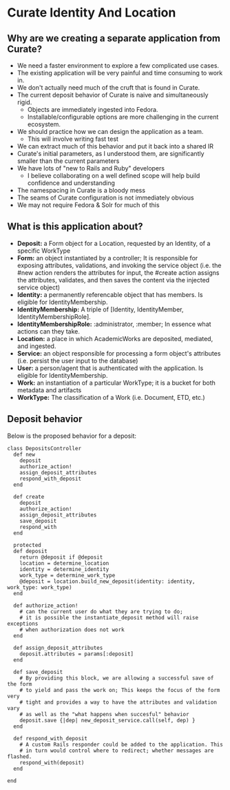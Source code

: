 # Curate Identity And Location

## Why are we creating a separate application from Curate?

* We need a faster environment to explore a few complicated use cases.
* The existing application will be very painful and time consuming to work in.
* We don't actually need much of the cruft that is found in Curate.
* The current deposit behavior of Curate is naive and simultaneously rigid.
  * Objects are immediately ingested into Fedora.
  * Installable/configurable options are more challenging in the current ecosystem.
* We should practice how we can design the application as a team.
  * This will involve writing fast test
* We can extract much of this behavior and put it back into a shared IR
* Curate's initial parameters, as I understood them, are significantly smaller than the current parameters
* We have lots of "new to Rails and Ruby" developers
  * I believe collaborating on a well defined scope will help build confidence and understanding
* The namespacing in Curate is a bloody mess
* The seams of Curate configuration is not immediately obvious
* We may not require Fedora & Solr for much of this

## What is this application about?

* **Deposit:** a Form object for a Location, requested by an Identity, of a specific WorkType
* **Form:** an object instantiated by a controller; It is responsible for exposing attributes, validations, and invoking the service object (i.e. the #new action renders the attributes for input, the #create action assigns the attributes, validates, and then saves the content via the injected service object)
* **Identity:** a permanently referencable object that has members. Is eligible for IdentityMembership.
* **IdentityMembership:** A triple of [Identity, IdentityMember, IdentityMembershipRole].
* **IdentityMembershipRole:** :administrator, :member; In essence what actions can they take.
* **Location:** a place in which AcademicWorks are deposited, mediated, and ingested.
* **Service:** an object responsible for processing a form object's attributes (i.e. persist the user input to the database)
* **User:** a person/agent that is authenticated with the application. Is eligible for IdentityMembership.
* **Work:** an instantiation of a particular WorkType; it is a bucket for both metadata and artifacts
* **WorkType:** The classification of a Work (i.e. Document, ETD, etc.)

## Deposit behavior

Below is the proposed behavior for a deposit:

    class DepositsController
      def new
        deposit
        authorize_action!
        assign_deposit_attributes
        respond_with_deposit
      end

      def create
        deposit
        authorize_action!
        assign_deposit_attributes
        save_deposit
        respond_with
      end

      protected
      def deposit
        return @deposit if @deposit
        location = determine_location
        identity = determine_identity
        work_type = determine_work_type
        @deposit = location.build_new_deposit(identity: identity, work_type: work_type)
      end

      def authorize_action!
        # can the current user do what they are trying to do;
        # it is possible the instantiate_deposit method will raise exceptions
        # when authorization does not work
      end

      def assign_deposit_attributes
        deposit.attributes = params[:deposit]
      end

      def save_deposit
        # By providing this block, we are allowing a successful save of the form
        # to yield and pass the work on; This keeps the focus of the form very
        # tight and provides a way to have the attributes and validation vary
        # as well as the "what happens when succesful" behavior
        deposit.save {|dep| new_deposit_service.call(self, dep) }
      end

      def respond_with_deposit
        # A custom Rails responder could be added to the application. This
        # in turn would control where to redirect; whether messages are flashed.
        respond_with(deposit)
      end

    end